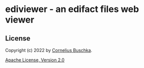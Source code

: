 # ediviewer - an edifact files web viewer

## License
Copyright (c) 2022 by [Cornelius Buschka](https://github.com/cbuschka).

[Apache License, Version 2.0](./license.txt)

